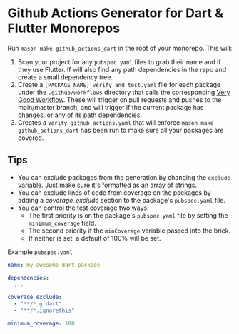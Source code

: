 # Github Actions Generator for Dart & Flutter Monorepos

Run `mason make github_actions_dart` in the root of your monorepo. This will:
1. Scan your project for any `pubspec.yaml` files to grab their name and if they use Flutter. If will also find any path dependencies in the repo and create a small dependency tree.
2. Create a `[PACKAGE_NAME]_verify_and_test.yaml` file for each package under the `.github/workflows` directory that calls the corresponding [Very Good Workflow](https://github.com/VeryGoodOpenSource/very_good_workflows). These will trigger on pull requests and pushes to the main/master branch, and will trigger if the current package has changes, or any of its path dependencies.
3. Creates a `verify_github_actions.yaml` that will enforce `mason make github_actions_dart` has been run to make sure all your packages are covered.

## Tips
- You can exclude packages from the generation by changing the `exclude` variable. Just make sure it's formatted as an array of strings.
- You can exclude lines of code from coverage on the packages by adding a *coverage_exclude* section to the package's `pubspec.yaml` file.
- You can control the test coverage two ways:
  - The first priority is on the package's `pubspec.yaml` file by setting the `minimum_coverage` field.
  - The second priority if the `minCoverage` variable passed into the brick.
  - If neither is set, a default of 100% will be set.

Example `pubspec.yaml`
```yaml
name: my_awesome_dart_package

dependencies:
  ...

coverage_exclude:
  - "**/*.g.dart"
  - "**/*.ignorethis"

minimum_coverage: 100
```